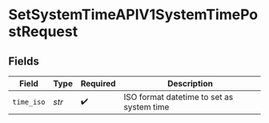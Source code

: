 # SetSystemTimeAPIV1SystemTimePostRequest


## Fields

| Field                                     | Type                                      | Required                                  | Description                               |
| ----------------------------------------- | ----------------------------------------- | ----------------------------------------- | ----------------------------------------- |
| `time_iso`                                | *str*                                     | :heavy_check_mark:                        | ISO format datetime to set as system time |